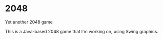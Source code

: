 # 2048
Yet another 2048 game

This is a Java-based 2048 game that I'm working on, using Swing graphics.

